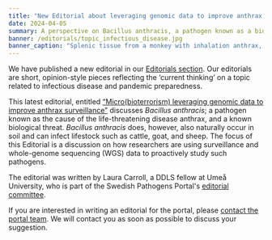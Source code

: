 ```yaml
---
title: "New Editorial about leveraging genomic data to improve anthrax surveillance"
date: 2024-04-05
summary: A perspective on Bacillus anthracis, a pathogen known as a biological threat, and how WGS data and surveillance can help researchers respond to cases and threats.
banner: /editorials/topic_infectious_disease.jpg
banner_caption: "Splenic tissue from a monkey with inhalation anthrax, showing a red blood cell (red) and rod-shaped bacilli (yellow). (Credit: Arthur Friedlander)"
---
```


We have published a new editorial in our [Editorials section](/editorials/).
Our editorials are short, opinion-style pieces reflecting the ‘current thinking’ on a topic related to infectious disease and pandemic preparedness.

This latest editorial, entitled [“Micro(bioterrorism) leveraging genomic data to improve anthrax surveillance”](/editorials/microbioterrorism) discusses _Bacillus anthracis_; a pathogen known as the cause of the life-threatening disease anthrax, and a known biological threat. _Bacillus anthracis_ does, however, also naturally occur in soil and can infect lifestock such as cattle, goat, and sheep. The focus of this Editorial is a discussion on how researchers are using surveillance and whole-genome sequencing (WGS) data to proactively study such pathogens.

The editorial was written by Laura Carroll, a DDLS fellow at Umeå University, who is part of the Swedish Pathogens Portal's [editorial committee](/about/editorial_committee/).

If you are interested in writing an editorial for the portal, please [contact the portal team](/contact/).
We will contact you as soon as possible to discuss your suggestion.
